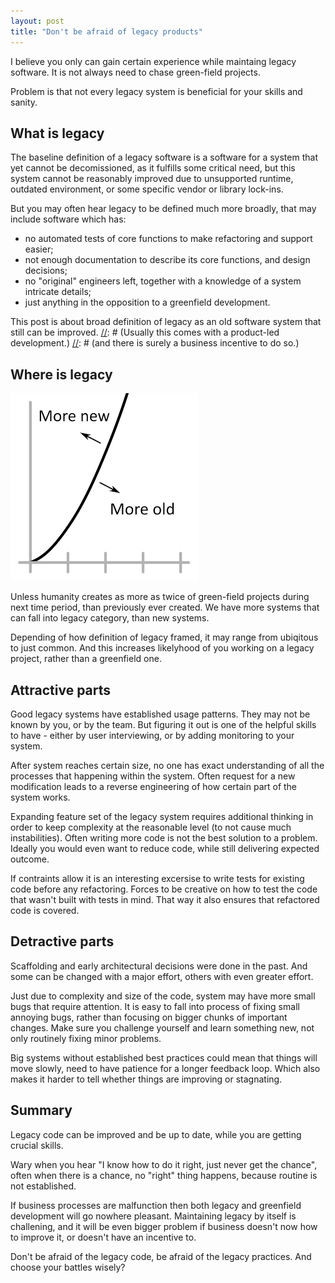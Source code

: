 ```yaml
---
layout: post
title: "Don't be afraid of legacy products"
---
```


I believe you only can gain certain experience while maintaing legacy software.
It is not always need to chase green-field projects.

Problem is that not every legacy system is beneficial for your skills and sanity.

## What is legacy

The baseline definition of a legacy software is a software for a system that yet cannot be decomissioned, as it fulfills some critical need, but this system cannot be reasonably improved due to unsupported runtime, outdated environment, or some specific vendor or library lock-ins.

But you may often hear legacy to be defined much more broadly, that may include software which has:
 - no automated tests of core functions to make refactoring and support easier;
 - not enough documentation to describe its core functions, and design decisions;
 - no "original" engineers left, together with a knowledge of a system intricate details;
 - just anything in the opposition to a greenfield development.

This post is about broad definition of legacy as an old software system that still can be improved. 
[//]: # (Usually this comes with a product-led development.)
[//]: # (and there is surely a business incentive to do so.) 

## Where is legacy

![Exponential chart here](/assets/images/dont-disregard-legacy/exponential.png)

Unless humanity creates as more as twice of green-field projects during next time period, than previously ever created. We have more systems that can fall into legacy category, than new systems.

Depending of how definition of legacy framed, it may range from ubiqitous to just common. And this increases likelyhood of you working on a legacy project, rather than a greenfield one.

[//]: # (This is about legacy that still must evolve to fulfill the need. So it only works for products, not projects?)

## Attractive parts

Good legacy systems have established usage patterns. They may not be known by you, or by the team. But figuring it out is one of the helpful skills to have - either by user interviewing, or by adding monitoring to your system.

After system reaches certain size, no one has exact understanding of all the processes that happening within the system. Often request for a new modification leads to a reverse engineering of how certain part of the system works. 

Expanding feature set of the legacy system requires additional thinking in order to keep complexity at the reasonable level (to not cause much instabilities). Often writing more code is not the best solution to a problem. Ideally you would even want to reduce code, while still delivering expected outcome.

If contraints allow it is an interesting excersise to write tests for existing code before any refactoring. Forces to be creative on how to test the code that wasn't built with tests in mind. That way it also ensures that refactored code is covered.

## Detractive parts

Scaffolding and early architectural decisions were done in the past. And some can be changed with a major effort, others with even greater effort.

Just due to complexity and size of the code, system may have more small bugs that require attention. It is easy to fall into process of fixing small annoying bugs, rather than focusing on bigger chunks of important changes. Make sure you challenge yourself and learn something new, not only routinely fixing minor problems.

Big systems without established best practices could mean that things will move slowly, need to have patience for a longer feedback loop. Which also makes it harder to tell whether things are improving or stagnating.

[//]: # (When software has 'project' phase and 'maintenance' phase - throwing it over the fence for other team to maintain - losing knowledge, having no incentive to improve)

## Summary

Legacy code can be improved and be up to date, while you are getting crucial skills.

Wary when you hear "I know how to do it right, just never get the chance", often when there is a chance, no "right" thing happens, because routine is not established.

If business processes are malfunction then both legacy and greenfield development will go nowhere pleasant. Maintaining legacy by itself is challening, and it will be even bigger problem if business doesn't now how to improve it, or doesn't have an incentive to.

Don't be afraid of the legacy code, be afraid of the legacy practices. And choose your battles wisely?

[//]: # (It is not too common for a legacy project/product to be good. But that's also applicable to a greenfield project/product within same organisation - broken processes are broken everywhere.)
